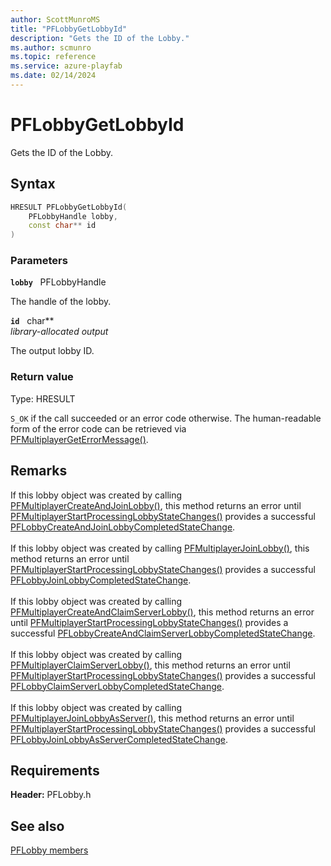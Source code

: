 ```yaml
---
author: ScottMunroMS
title: "PFLobbyGetLobbyId"
description: "Gets the ID of the Lobby."
ms.author: scmunro
ms.topic: reference
ms.service: azure-playfab
ms.date: 02/14/2024
---
```


# PFLobbyGetLobbyId  

Gets the ID of the Lobby.  

## Syntax  
  
```cpp
HRESULT PFLobbyGetLobbyId(  
    PFLobbyHandle lobby,  
    const char** id  
)  
```  
  
### Parameters  
  
**`lobby`** &nbsp; PFLobbyHandle  
  
The handle of the lobby.  
  
**`id`** &nbsp; char**  
*library-allocated output*  
  
The output lobby ID.  
  
  
### Return value
Type: HRESULT
  
```S_OK``` if the call succeeded or an error code otherwise. The human-readable form of the error code can be retrieved via [PFMultiplayerGetErrorMessage()](../../pfmultiplayer/functions/pfmultiplayergeterrormessage.md).
  
## Remarks  
  
If this lobby object was created by calling [PFMultiplayerCreateAndJoinLobby()](pfmultiplayercreateandjoinlobby.md), this method returns an error until [PFMultiplayerStartProcessingLobbyStateChanges()](pfmultiplayerstartprocessinglobbystatechanges.md) provides a successful [PFLobbyCreateAndJoinLobbyCompletedStateChange](../structs/pflobbycreateandjoinlobbycompletedstatechange.md). <br /><br /> If this lobby object was created by calling [PFMultiplayerJoinLobby()](pfmultiplayerjoinlobby.md), this method returns an error until [PFMultiplayerStartProcessingLobbyStateChanges()](pfmultiplayerstartprocessinglobbystatechanges.md) provides a successful [PFLobbyJoinLobbyCompletedStateChange](../structs/pflobbyjoinlobbycompletedstatechange.md).   <br /><br /> If this lobby object was created by calling [PFMultiplayerCreateAndClaimServerLobby()](pfmultiplayercreateandclaimserverlobby.md), this method returns an error until [PFMultiplayerStartProcessingLobbyStateChanges()](pfmultiplayerstartprocessinglobbystatechanges.md) provides a successful [PFLobbyCreateAndClaimServerLobbyCompletedStateChange](../structs/pflobbycreateandclaimserverlobbycompletedstatechange.md).   <br /><br /> If this lobby object was created by calling [PFMultiplayerClaimServerLobby()](pfmultiplayerclaimserverlobby.md), this method returns an error until [PFMultiplayerStartProcessingLobbyStateChanges()](pfmultiplayerstartprocessinglobbystatechanges.md) provides a successful [PFLobbyClaimServerLobbyCompletedStateChange](../structs/pflobbyclaimserverlobbycompletedstatechange.md).   <br /><br /> If this lobby object was created by calling [PFMultiplayerJoinLobbyAsServer()](pfmultiplayerjoinlobbyasserver.md), this method returns an error until [PFMultiplayerStartProcessingLobbyStateChanges()](pfmultiplayerstartprocessinglobbystatechanges.md) provides a successful [PFLobbyJoinLobbyAsServerCompletedStateChange](../structs/pflobbyjoinlobbyasservercompletedstatechange.md).
  
## Requirements  
  
**Header:** PFLobby.h
  
## See also  
[PFLobby members](../pflobby_members.md)  

  
  
